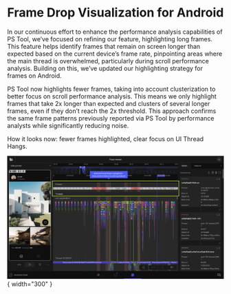 # Frame Drop Visualization for Android

In our continuous effort to enhance the performance analysis capabilities of PS Tool, we’ve focused on refining our feature, highlighting 
long frames. This feature helps identify frames that remain on screen longer than expected based on the current device’s frame rate, 
pinpointing areas where the main thread is overwhelmed, particularly during scroll performance analysis. Building on this, we’ve updated our 
highlighting strategy for frames on Android.

PS Tool now highlights fewer frames, taking into account clusterization to better focus on scroll performance analysis. 
This means we only highlight frames that take 2x longer than expected and clusters of several longer frames, even if they don’t reach 
the 2x threshold. This approach confirms the same frame patterns previously reported via PS Tool by performance analysts while significantly 
reducing noise. 

How it looks now: fewer frames highlighted, clear focus on UI Thread Hangs.

![FDVA](docs/release-notes/FDVA.png){ width="300" }
